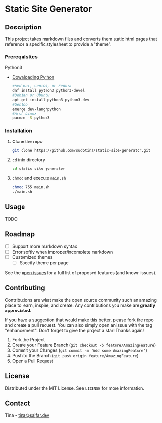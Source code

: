 # Static Site Generator

## Description

This project takes markdown files and converts them static html pages that reference a specific stylesheet to provide a "theme".

### Prerequisites

Python3 
* [Downloading Python](https://wiki.python.org/moin/BeginnersGuide/Download)
  ```sh
  #Red Hat, CentOS, or Fedora
  dnf install python3 python3-devel
  #Debian or Ubuntu
  apt-get install python3 python3-dev
  #Gentoo
  emerge dev-lang/python
  #Arch Linux
  pacman -S python3
  ```

### Installation

1. Clone the repo
   ```sh
   git clone https://github.com/sudotina/static-site-generator.git
   ```
2. `cd` into directory
   ```sh
   cd static-site-generator
   ```
3. `chmod` and execute `main.sh`
   ```sh
   chmod 755 main.sh
   ./main.sh
   ```
   
## Usage

TODO

## Roadmap

- [ ] Support more markdown syntax
- [ ] Error softly when improper/incomplete markdown
- [ ] Customized themes
    - [ ] Specify theme per page

See the [open issues](https://github.com/sudotina/static-site-generator/issues) for a full list of proposed features (and known issues).

## Contributing

Contributions are what make the open source community such an amazing place to learn, inspire, and create. Any contributions you make are **greatly appreciated**.

If you have a suggestion that would make this better, please fork the repo and create a pull request. You can also simply open an issue with the tag "enhancement".
Don't forget to give the project a star! Thanks again!

1. Fork the Project
2. Create your Feature Branch (`git checkout -b feature/AmazingFeature`)
3. Commit your Changes (`git commit -m 'Add some AmazingFeature'`)
4. Push to the Branch (`git push origin feature/AmazingFeature`)
5. Open a Pull Request

## License

Distributed under the MIT License. See `LICENSE` for more information.

## Contact

Tina - tina@sajfar.dev

